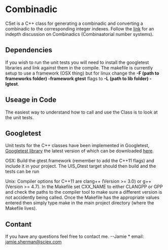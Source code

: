 Combinadic
==========

CSet is a C++ class for generating a combinadic and converting a combinadic to the corresponding 
integer indexes. Follow the [link](https://en.wikipedia.org/wiki/Combinatorial_number_system) 
for an indepth discussion on Combinadics (Combinaatorial number systems).

Dependencies
------------

If you wish to run the unit tests you will need to install the googletest libraries and link 
against them in the compile. The makefile is currently setup to use a framework (OSX thing)
but for linux change the **-F (path to frameworks folder) -framework gtest** flags to **-L (path to lib folder) -lgtest**.

Useage in Code
--------------

The easiest way to understand how to call and use the Class is to look at the unit tests.

Googletest
----------

Unit tests for the C++ classes have been implemented in Googletest, 
 [Googletest library](http://code.google.com/p/googletest/) the latest
version of which can be downloaded
[here](http://code.google.com/p/googletest/downloads/list).

OSX:
Build the gtest.framework (remember to add the C++11 flags) and include it in your project.
The UIS_Gtest target should then build and the tests can be run

Unix:
Compiler options for C++11 are clang++ (Version >= 3.0) or g++ (Version >= 4.7).
In the Makefile set CXX_NAME to either CLANGPP or GPP and check the paths to the 
compiler tool to make sure a different version is not accidently being called.
Once the Makefile has the appropriate values entered then simply type make in the 
main project directory (where the Makefile lives).

Contant
-------

If you have any questions feel free to contact me. --Jamie
	* email: jamie.sherman@sciex.com


